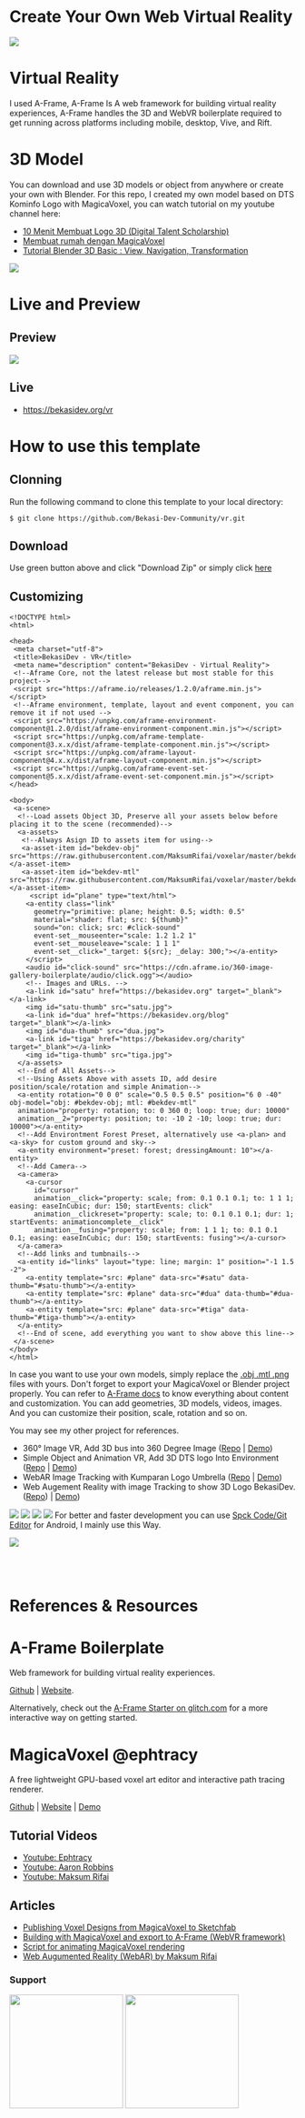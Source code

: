 # Create Your Own Web Virtual Reality

<a href="https://raw.githubusercontent.com/Bekasi-Dev-Community/vr/main/preview.jpg"><img src="preview.jpg"></a>

# Virtual Reality
I used A-Frame, A-Frame Is A web framework for building virtual reality experiences, A-Frame handles the 3D and WebVR boilerplate required to get running across platforms including mobile, desktop, Vive, and Rift.

# 3D Model
You can download and use 3D models or object from anywhere or create your own with Blender. For this repo, I created my own model based on DTS Kominfo Logo with MagicaVoxel, you can watch tutorial on my youtube channel here:

- [10 Menit Membuat Logo 3D (Digital Talent Scholarship)](https://www.youtube.com/watch?v=0GfNYFcDjMU&t=6s)
- [Membuat rumah dengan MagicaVoxel](https://www.youtube.com/watch?v=nbfeWj46R3c)
- [Tutorial Blender 3D Basic : View, Navigation, Transformation](https://www.youtube.com/watch?v=tEAuDC7SjsQ&t=33s)

<a href="https://www.youtube.com/watch?v=0GfNYFcDjMU&t=6s"><img src="https://i3.ytimg.com/vi/0GfNYFcDjMU/hqdefault.jpg"></a>

# Live and Preview
## Preview
<a href="https://raw.githubusercontent.com/Bekasi-Dev-Community/vr/main/preview.jpg"><img src="preview.jpg"></a>
## Live
- https://bekasidev.org/vr

# How to use this template
## Clonning
Run the following command to clone this template to your local directory:
```
$ git clone https://github.com/Bekasi-Dev-Community/vr.git

```
## Download
Use green button above and click "Download Zip" or simply click [here](https://github.com/Bekasi-Dev-Community/vr/archive/refs/heads/main.zip)
## Customizing

```
<!DOCTYPE html>
<html>

<head>
 <meta charset="utf-8">
 <title>BekasiDev - VR</title>
 <meta name="description" content="BekasiDev - Virtual Reality">
 <!--Aframe Core, not the latest release but most stable for this project-->
 <script src="https://aframe.io/releases/1.2.0/aframe.min.js"></script>
 <!--Aframe environment, template, layout and event component, you can remove it if not used -->
 <script src="https://unpkg.com/aframe-environment-component@1.2.0/dist/aframe-environment-component.min.js"></script>
 <script src="https://unpkg.com/aframe-template-component@3.x.x/dist/aframe-template-component.min.js"></script>
 <script src="https://unpkg.com/aframe-layout-component@4.x.x/dist/aframe-layout-component.min.js"></script>
 <script src="https://unpkg.com/aframe-event-set-component@5.x.x/dist/aframe-event-set-component.min.js"></script>
</head>

<body>
 <a-scene>
  <!--Load assets Object 3D, Preserve all your assets below before placing it to the scene (recommended)-->
  <a-assets>
   <!--Always Asign ID to assets item for using-->
   <a-asset-item id="bekdev-obj" src="https://raw.githubusercontent.com/MaksumRifai/voxelar/master/bekdev.obj"></a-asset-item>
   <a-asset-item id="bekdev-mtl" src="https://raw.githubusercontent.com/MaksumRifai/voxelar/master/bekdev.mtl"></a-asset-item>
     <script id="plane" type="text/html">
    <a-entity class="link"
      geometry="primitive: plane; height: 0.5; width: 0.5"
      material="shader: flat; src: ${thumb}"
      sound="on: click; src: #click-sound"
      event-set__mouseenter="scale: 1.2 1.2 1"
      event-set__mouseleave="scale: 1 1 1"
      event-set__click="_target: ${src}; _delay: 300;"></a-entity>
    </script>
    <audio id="click-sound" src="https://cdn.aframe.io/360-image-gallery-boilerplate/audio/click.ogg"></audio>
    <!-- Images and URLs. -->
    <a-link id="satu" href="https://bekasidev.org" target="_blank"></a-link>
    <img id="satu-thumb" src="satu.jpg">
    <a-link id="dua" href="https://bekasidev.org/blog" target="_blank"></a-link>
    <img id="dua-thumb" src="dua.jpg">
    <a-link id="tiga" href="https://bekasidev.org/charity" target="_blank"></a-link>
    <img id="tiga-thumb" src="tiga.jpg">
  </a-assets>
  <!--End of All Assets-->
  <!--Using Assets Above with assets ID, add desire position/scale/rotation and simple Animation-->
  <a-entity rotation="0 0 0" scale="0.5 0.5 0.5" position="6 0 -40" obj-model="obj: #bekdev-obj; mtl: #bekdev-mtl"
  animation="property: rotation; to: 0 360 0; loop: true; dur: 10000"
  animation__2="property: position; to: -10 2 -10; loop: true; dur: 10000"></a-entity>
  <!--Add Environtment Forest Preset, alternatively use <a-plan> and <a-sky> for custom ground and sky-->
  <a-entity environment="preset: forest; dressingAmount: 10"></a-entity>
  <!--Add Camera-->
  <a-camera>
    <a-cursor
      id="cursor"
      animation__click="property: scale; from: 0.1 0.1 0.1; to: 1 1 1; easing: easeInCubic; dur: 150; startEvents: click"
      animation__clickreset="property: scale; to: 0.1 0.1 0.1; dur: 1; startEvents: animationcomplete__click"
      animation__fusing="property: scale; from: 1 1 1; to: 0.1 0.1 0.1; easing: easeInCubic; dur: 150; startEvents: fusing"></a-cursor>
  </a-camera>
  <!--Add links and tumbnails-->
  <a-entity id="links" layout="type: line; margin: 1" position="-1 1.5 -2">
    <a-entity template="src: #plane" data-src="#satu" data-thumb="#satu-thumb"></a-entity>
    <a-entity template="src: #plane" data-src="#dua" data-thumb="#dua-thumb"></a-entity>
    <a-entity template="src: #plane" data-src="#tiga" data-thumb="#tiga-thumb"></a-entity>
  </a-entity>
  <!--End of scene, add everything you want to show above this line-->
 </a-scene>
</body>
</html>

```

In case you want to use your own models, simply replace the [.obj .mtl .png](https://en.m.wikipedia.org/wiki/Wavefront_.obj_file) files with yours. Don't forget to export your MagicaVoxel or Blender project properly.
You can refer to [A-Frame docs](https://aframe.io/docs/1.0.0/introduction/) to know everything about content and customization. You can add geometries, 3D models, videos, images. And you can customize their position, scale, rotation and so on.

You may see my other project for references.

- 360° Image VR, Add 3D bus into 360 Degree Image ([Repo](https://github.com/MaksumRifai/360vr) | [Demo](https://maksumrifai.github.io/360vr))
- Simple Object and Animation VR, Add 3D DTS logo Into Environment ([Repo](https://github.com/MaksumRifai/digitaltalent) | [Demo](https://digitaltalent.netlify.app))
- WebAR Image Tracking with Kumparan Logo Umbrella ([Repo](https://github.com/MaksumRifai/kumparan-ar) | [Demo](https://maksumrifai.github.io/kumparan-ar))
- Web Augement Reality with image Tracking to show 3D Logo BekasiDev. ([Repo](https://github.com/MaksumRifai/voxelar)) | [Demo](https://maksumrifai.github.io/voxelar/))

<a href="https://maksumrifai.github.io/360vr"><img src="https://raw.githubusercontent.com/MaksumRifai/360vr/master/360vr-preview.gif"></a>
<a href="https://digitaltalent.netlify.app"><img src="https://raw.githubusercontent.com/MaksumRifai/digitaltalent/master/dts-preview.gif"></a>
<a href="https://maksumrifai.github.io/kumparan-ar"><img src="https://raw.githubusercontent.com/MaksumRifai/kumparan-ar/master/kumparan-preview.gif"></a>
<a href="https://maksumrifai.github.io/voxelar/"><img src="https://raw.githubusercontent.com/MaksumRifai/voxelar/master/voxelar-preview.gif"></a>
For better and faster development you can use [Spck Code/Git Editor](http://play.google.com/store/apps/details?id=io.spck) for Android, I mainly use this Way.

<a href="https://github.com/MaksumRifai/360vr/blob/master/360vr.gif"><img src="https://raw.githubusercontent.com/MaksumRifai/360vr/master/360vr.gif"></a>

<br/><br/>
# References & Resources

# A-Frame Boilerplate

Web framework for building virtual reality experiences.

[Github](https://github.com/aframevr/aframe) | [Website](https://aframe.io).

Alternatively, check out the [A-Frame Starter on
glitch.com](https://glitch.com/~aframe) for a more interactive way on getting
started.

# MagicaVoxel @ephtracy

A free lightweight GPU-based voxel art editor and interactive path tracing renderer.

[Github](https://github.com/ephtracy) | [Website](https://ephtracy.github.io/) | [Demo](https://youtu.be/mfKx4j-C6nI)

## Tutorial Videos

- [Youtube: Ephtracy](https://youtu.be/d_WymsNdRBA)
- [Youtube: Aaron Robbins](https://www.youtube.com/playlist?list=PLHtmobOgsDvlikllA1MBk7pk_DWlmtR_S)
- [Youtube: Maksum Rifai](https://www.youtube.com/watch?v=0GfNYFcDjMU&t=42s)

## Articles

- [Publishing Voxel Designs from MagicaVoxel to Sketchfab](https://blog.sketchfab.com/publishing-voxel-designs-from-magicavoxel-to-sketchfab/)
- [Building with MagicaVoxel and export to A-Frame (WebVR framework)](https://aframe.io/docs/0.3.0/guides/building-with-magicavoxel.html)
- [Script for animating MagicaVoxel rendering](http://drinkdecaf.com/magicavoxel_animate)
- [Web Augumented Reality (WebAR) by Maksum Rifai](https://dev.to/maksumrifai/voxelart-web-augumented-reality-webar-2man)

### Support

<a href="https://github.com/desainerhub"><img src="https://raw.githubusercontent.com/MaksumRifai/360vr/master/learn.png" width="200"></a>
<a href="https://github.com/Bekasi-Dev-Community"><img src="https://raw.githubusercontent.com/Bekasi-Dev-Community/bekasidev/master/assets/img/brand/bekasidev-stiker.png" width="200"></a>
